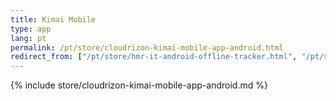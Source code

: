 ```yaml
---
title: Kimai Mobile
type: app 
lang: pt
permalink: /pt/store/cloudrizon-kimai-mobile-app-android.html
redirect_from: ["/pt/store/hmr-it-android-offline-tracker.html", "/pt/store/mr-software-android-offline-tracker.html"]
---
```


{% include store/cloudrizon-kimai-mobile-app-android.md %}
